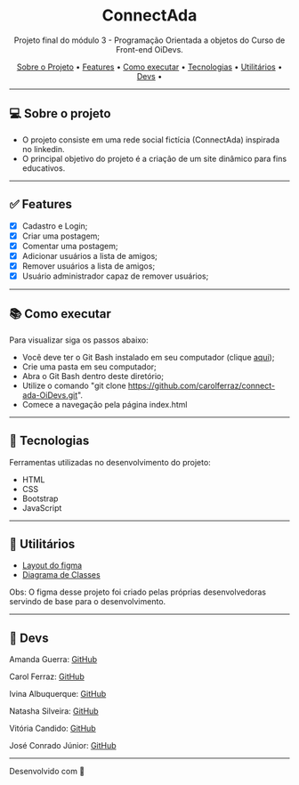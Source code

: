 <h1 align="center">ConnectAda</h1>

<p align="center">Projeto final do módulo 3 - Programação Orientada a objetos do Curso de Front-end OiDevs. </p>

<p align="center">
  <a href="#computer-sobre-o-projeto">Sobre o Projeto</a> •
  <a href="#white_check_mark-features">Features</a> •
  <a href="#books-como-executar">Como executar</a> •
  <a href="#hammer-tecnologias">Tecnologias</a> •
  <a href="#hammer-utilitários">Utilitários</a> •
   <a href="#rocket-devs">Devs</a> •
</p>

---

## :computer: Sobre o projeto

- O projeto consiste em uma rede social fictícia (ConnectAda) inspirada no linkedin.
- O principal objetivo do projeto é a criação de um site dinâmico para fins educativos.

---

## :white_check_mark: Features
- [x] Cadastro e Login;
- [x] Criar uma postagem;
- [x] Comentar uma postagem;
- [x] Adicionar usuários a lista de amigos;
- [x] Remover usuários a lista de amigos;
- [x] Usuário administrador capaz de remover usuários;

---

## :books: Como executar

Para visualizar siga os passos abaixo: 
- Você deve ter o Git Bash instalado em seu computador (clique <a href="https://git-scm.com/download/win">aqui</a>);
- Crie uma pasta em seu computador;
- Abra o Git Bash dentro deste diretório;
- Utilize o comando "git clone https://github.com/carolferraz/connect-ada-OiDevs.git".
- Comece a navegação pela página index.html

---

## :hammer: Tecnologias

Ferramentas utilizadas no desenvolvimento do projeto:

- HTML
- CSS
- Bootstrap
- JavaScript

---

## :hammer: Utilitários

- <a href="https://www.figma.com/file/gn1HqPHgIcKFPHh0oxJZ3z/ConnectAda?node-id=0%3A1" >Layout do figma</a> 
- <a href="https://lucid.app/lucidchart/c1915613-9be5-4f6b-8072-80940dfeed33/edit?viewport_loc=-40%2C-80%2C2380%2C1114%2CHWEp-vi-RSFO&invitationId=inv_f3f6710c-fed5-4949-b303-81ae35a441ac">Diagrama de Classes</a>

Obs: O figma desse projeto foi criado pelas próprias desenvolvedoras servindo de base para o desenvolvimento.

---

## :rocket: Devs
  <p>Amanda Guerra:  <a href="https://github.com/amaendoas">GitHub</a></p>
  <p>Carol Ferraz: <a href="https://github.com/carolferraz">GitHub</b></sub></a><p> 
  <p>Ivina Albuquerque: <a href="https://github.com/Ivina-als">GitHub</b></sub></a><p> 
  <p>Natasha Silveira: <a href="https://github.com/natashasilveira">GitHub</b></sub></a></p>
  <p>Vitória Candido: <a href="https://github.com/vi-lcandido">GitHub</b></sub></a><p>
  <p>José Conrado Júnior: <a href="https://github.com/jcarjrctba">GitHub</b></sub></a><p>
 

---
Desenvolvido com 💜
